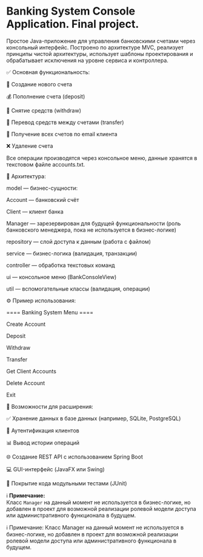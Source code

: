 # Banking System Console Application. Final project.

Простое Java-приложение для управления банковскими счетами через консольный интерфейс. Построено по архитектуре MVC, 
реализует принципы чистой архитектуры, использует шаблоны проектирования и обрабатывает исключения на уровне сервиса и контроллера.



✅ Основная функциональность:

 
📄 Создание нового счета

💰 Пополнение счета (deposit)

🏧 Снятие средств (withdraw)

🔁 Перевод средств между счетами (transfer)

🔎 Получение всех счетов по email клиента

❌ Удаление счета

Все операции производятся через консольное меню, данные хранятся в текстовом файле accounts.txt.



🧱 Архитектура:


model — бизнес-сущности:

Account — банковский счёт

Client — клиент банка

Manager — зарезервирован для будущей функциональности (роль банковского менеджера, пока не используется в бизнес-логике)

repository — слой доступа к данным (работа с файлом)

service — бизнес-логика (валидация, транзакции)

controller — обработка текстовых команд

ui — консольное меню (BankConsoleView)

util — вспомогательные классы (валидация, операции)



⚙️ Пример использования:


==== Banking System Menu ====

Create Account

Deposit

Withdraw

Transfer

Get Client Accounts

Delete Account

Exit



🚀 Возможности для расширения:


✅ Хранение данных в базе данных (например, SQLite, PostgreSQL)

🔐 Аутентификация клиентов

📊 Вывод истории операций

🌐 Создание REST API с использованием Spring Boot

💻 GUI-интерфейс (JavaFX или Swing)

🧪 Покрытие кода модульными тестами (JUnit)

ℹ️ **Примечание:**  
Класс `Manager` на данный момент не используется в бизнес-логике, но добавлен в проект для возможной реализации ролевой модели доступа или административного функционала в будущем.


ℹ️ Примечание:
Класс Manager на данный момент не используется в бизнес-логике, но добавлен в проект для возможной реализации ролевой модели доступа или административного функционала в будущем.

